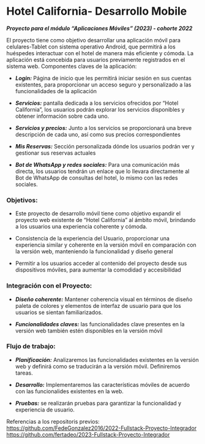 # Hotel California- Desarrollo Mobile

***Proyecto para el módulo “Aplicaciones Móviles” (2023) - cohorte 2022***

El proyecto tiene como objetivo desarrollar una aplicación móvil para celulares-Tablet con sistema operativo Android, que permitirá a los huéspedes interactuar con el hotel de manera más eficiente y cómoda. La aplicación está concebida para usuarios previamente registrados en el sistema web.
Componentes claves de la aplicación:

* ***Login:*** Página de inicio que les permitirá iniciar sesión en sus cuentas existentes, para proporcionar un acceso seguro y personalizado a las funcionalidades de la aplicación

* ***Servicios:*** pantalla dedicada a los servicios ofrecidos por “Hotel California”, los usuarios podrán explorar los servicios disponibles y obtener información sobre cada uno.

* ***Servicios y precios:*** Junto a los servicios se proporcionará una breve descripción de cada uno, así como sus precios correspondientes

* ***Mis Reservas:*** Sección personalizada dónde los usuarios podrán ver y gestionar sus reservas actuales

* ***Bot de WhatsApp y redes sociales:*** Para una comunicación más directa, los usuarios tendrán un enlace que lo llevara directamente al Bot de WhatsApp de consultas del hotel, lo mismo con las redes sociales.


### Objetivos:
* Este proyecto de desarrollo móvil tiene como objetivo expandir el proyecto web existente de “Hotel California” al ámbito móvil, brindando a los usuarios una experiencia coherente y cómoda.

* Consistencia de la experiencia del Usuario, proporcionar una experiencia similar y coherente en la versión móvil en comparación con la versión web, manteniendo la funcionalidad y diseño general

* Permitir a los usuarios acceder al contenido del proyecto desde sus dispositivos móviles, para aumentar la comodidad y accesibilidad

### Integración con el Proyecto:

* ***Diseño coherente:*** Mantener coherencia visual en términos de diseño paleta de colores y elementos de interfaz de usuario para que los usuarios se sientan familiarizados.

* ***Funcionalidades claves:*** las funcionalidades clave presentes en la versión web también estén disponibles en la versión móvil

### Flujo de trabajo:
* ***Planificación:*** Analizaremos las funcionalidades existentes en la versión web y definirá como se traducirán a la versión móvil. Definiremos tareas.

* ***Desarrollo:*** Implementaremos las características móviles de acuerdo con las funcionalides existentes en la web.

* ***Pruebas:*** se realizarán pruebas para garantizar la funcionalidad y experiencia de usuario.


Referencias a los repositoris previos:
https://github.com/FedeGonzalez2016/2022-Fullstack-Proyecto-Integrador
https://github.com/fertadeo/2023-Fullstack-Proyecto-Integrador



